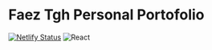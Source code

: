 # Faez Tgh Personal Portofolio
[![Netlify Status](https://api.netlify.com/api/v1/badges/d5d97a67-cea5-47af-8e72-7216b92a02c0/deploy-status)](https://app.netlify.com/sites/faez/deploys)
![React](https://img.shields.io/badge/%20-React-blue)
